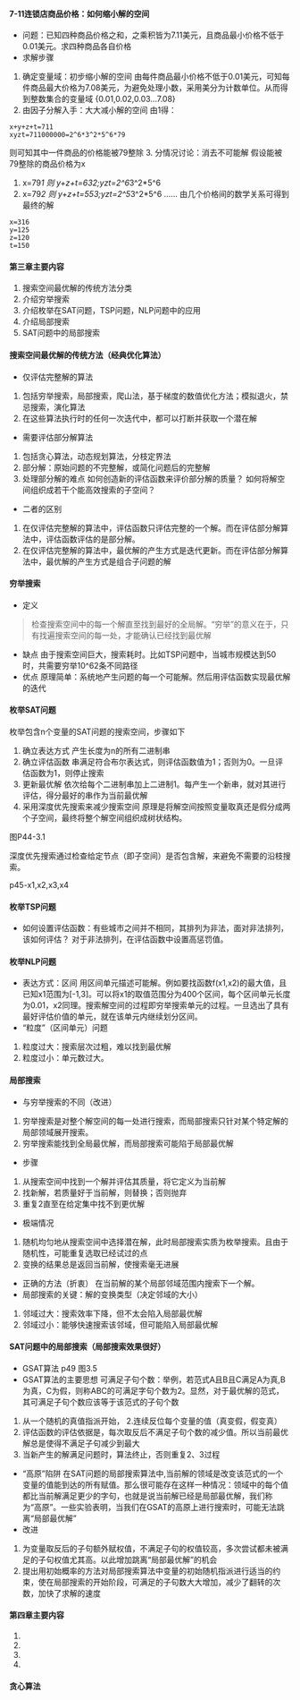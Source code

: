 #### 7-11连锁店商品价格：如何缩小解的空间
* 问题：已知四种商品价格之和，之乘积皆为7.11美元，且商品最小价格不低于0.01美元。求四种商品各自价格
* 求解步骤
1. 确定变量域：初步缩小解的空间
由每件商品最小价格不低于0.01美元，可知每件商品最大价格为7.08美元，为避免处理小数，采用美分为计数单位。从而得到整数集合的变量域
{0.01,0.02,0.03...7.08}
2. 由因子分解入手：大大减小解的空间
由1得：
```
x+y+z+t=711
xyzt=711000000=2^6*3^2*5^6*79
```
则可知其中一件商品的价格能被79整除
3. 分情况讨论：消去不可能解
假设能被79整除的商品价格为x
1) x=79*1
则 y+z+t=632;yzt=2^6*3^2*5^6
2) x=79*2
则 y+z+t=553;yzt=2^5*3^2*5^6
......
由几个价格间的数学关系可得到最终的解
```
x=316
y=125
z=120
t=150
```


#### 第三章主要内容
1. 搜索空间最优解的传统方法分类
2. 介绍穷举搜索
3. 介绍枚举在SAT问题，TSP问题，NLP问题中的应用
4. 介绍局部搜索
5. SAT问题中的局部搜索

#### 搜索空间最优解的传统方法（经典优化算法）
* 仅评估完整解的算法
1. 包括穷举搜索，局部搜索，爬山法，基于梯度的数值优化方法；模拟退火，禁忌搜索，演化算法
2. 在这些算法执行时的任何一次迭代中，都可以打断并获取一个潜在解
*  需要评估部分解算法
1. 包括贪心算法，动态规划算法，分枝定界法
2. 部分解：原始问题的不完整解，或简化问题后的完整解
3. 处理部分解的难点
如何创造新的评估函数来评价部分解的质量？
如何将解空间组织成若干个能高效搜索的子空间？
* 二者的区别
1. 在仅评估完整解的算法中，评估函数只评估完整的一个解。而在评估部分解算法中，评估函数评估的是部分解。
2. 在仅评估完整解的算法中，最优解的产生方式是迭代更新。而在评估部分解算法中，最优解的产生方式是组合子问题的解

#### 穷举搜索
* 定义
> 检查搜索空间中的每一个解直至找到最好的全局解。“穷举”的意义在于，只有找遍搜索空间的每一处，才能确认已经找到最优解
* 缺点
由于搜索空间巨大，搜索耗时。比如TSP问题中，当城市规模达到50时，共需要穷举10^62条不同路径
* 优点
原理简单：系统地产生问题的每一个可能解。然后用评估函数实现最优解的迭代

#### 枚举SAT问题
枚举包含n个变量的SAT问题的搜索空间，步骤如下
1. 确立表达方式
产生长度为n的所有二进制串
2. 确立评估函数
串满足符合布尔表达式，则评估函数值为1；否则为0。一旦评估函数为1，则停止搜索
3. 更新最优解
依次给每个二进制串加上二进制1。每产生一个新串，就对其进行评估，得分最好的串作为当前最优解
4. 采用深度优先搜索来减少搜索空间
原理是将解空间按照变量取真还是假分成两个子空间，最终将整个解空间组织成树状结构。

图P44-3.1

深度优先搜索通过检查给定节点（即子空间）是否包含解，来避免不需要的沿枝搜索。

p45-x1,x2,x3,x4

#### 枚举TSP问题
* 如何设置评估函数：有些城市之间并不相同，其排列为非法，面对非法排列，该如何评估？
对于非法排列，在评估函数中设置高惩罚值。

#### 枚举NLP问题
* 表达方式：区间
用区间单元描述可能解。例如要找函数f(x1,x2)的最大值，且已知x1范围为[-1,3]。可以将x1的取值范围分为400个区间，每个区间单元长度为0.01，x2同理。搜索解空间的过程即穷举搜索单元的过程。一旦选出了具有最好评估价值的单元，就在该单元内继续划分区间。
* “粒度”（区间单元）问题
1. 粒度过大：搜索层次过粗，难以找到最优解
2. 粒度过小：单元数过大。


#### 局部搜索
* 与穷举搜索的不同（改进）
1. 穷举搜索是对整个解空间的每一处进行搜索，而局部搜索只针对某个特定解的局部领域展开搜索。
2. 穷举搜索能找到全局最优解，而局部搜索可能陷于局部最优解
* 步骤
1. 从搜索空间中找到一个解并评估其质量，将它定义为当前解
2. 找新解，若质量好于当前解，则替换；否则抛弃
3. 重复2直至在给定集中找不到更优解
* 极端情况
1. 随机均匀地从搜索空间中选择潜在解，此时局部搜索实质为枚举搜索。且由于随机性，可能重复选取已经试过的点
2. 变换的结果总是返回当前解，使搜索毫无进展
* 正确的方法（折衷）
在当前解的某个局部邻域范围内搜索下一个解。
* 局部搜索的关键：解的变换类型（决定邻域的大小）
1. 邻域过大：搜索效率下降，但不太会陷入局部最优解
2. 邻域过小：能够快速搜索该邻域，但可能陷入局部最优解 

#### SAT问题中的局部搜索（局部搜索效果很好）
* GSAT算法
p49 图3.5
* GSAT算法的主要思想
可满足子句个数：举例，若范式A且B且C满足A为真,B为真，C为假，则称ABC的可满足字句个数为2。显然，对于最优解的范式，其可满足子句个数应该等于该范式的子句个数
1. 从一个随机的真值指派开始，
2.连续反位每个变量的值（真变假，假变真）
3. 评估函数的评估依据是，每次取反后不满足子句个数的减少值。所以当前最优解总是使得不满足子句减少到最大
4. 当新产生的解满足问题时，算法终止，否则重复2、3过程
* “高原”陷阱
在SAT问题的局部搜索算法中,当前解的领域是改变该范式的一个变量的值能到达的所有赋值。那么很可能存在这样一种情况：领域中的每个值都比当前解满足更少的字句，也就是说当前解已经是局部最优解，我们称为“高原”。一些实验表明，当我们在GSAT的高原上进行搜索时，可能无法跳离“局部最优解”
* 改进
1. 为变量取反后的子句额外赋权值，不满足子句的权值较高，多次尝试都未被满足的子句权值尤其高。以此增加跳离“局部最优解”的机会
2. 提出用初始概率的方法对局部搜索算法中变量的初始随机指派进行适当的约束，使在局部搜索的开始阶段，可满足的子句数大大增加，减少了翻转的次数，加快了求解的速度

#### 第四章主要内容
1. 
2. 
3. 
4. 

#### 贪心算法











                    


